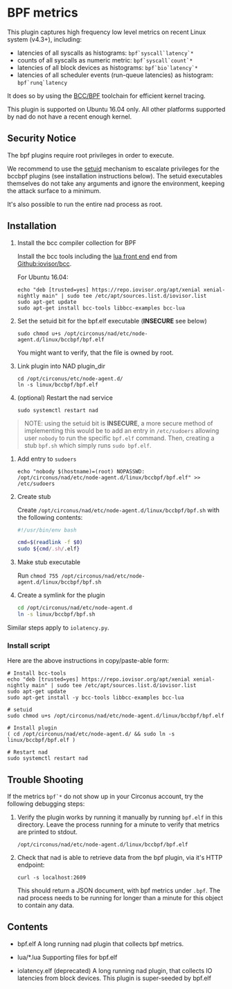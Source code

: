 # BPF metrics

This plugin captures high frequency low level metrics on recent Linux system (v4.3+), including:

- latencies of all syscalls as histograms: ``bpf`syscall`latency`*``
- counts of all syscalls as numeric metric: ``bpf`syscall`count`*``
- latencies of all block devices as histograms: ``bpf`bio`latency`*``
- latencies of all scheduler events (run-queue latencies) as histogram: ``bpf`runq`latency``

It does so by using the [BCC/BPF](https://github.com/iovisor/bcc) toolchain for efficient kernel tracing.

This plugin is supported on Ubuntu 16.04 only. All other platforms supported by nad do not have a
recent enough kernel.

## Security Notice

The bpf plugins require root privileges in order to execute.

We recommend to use the [setuid](https://en.wikipedia.org/wiki/Setuid) mechanism to escalate
privileges for the bccbpf plugins (see installation instructions below). The setuid executables
themselves do not take any arguments and ignore the environment, keeping the attack surface to a
minimum.

It's also possible to run the entire nad process as root.

## Installation


1. Install the bcc compiler collection for BPF


   Install the bcc tools including the [lua front end](https://github.com/iovisor/bcc/tree/master/src/lua) end from [Github:iovisor/bcc](https://github.com/iovisor/bcc).

   For Ubuntu 16.04:
   ```
   echo "deb [trusted=yes] https://repo.iovisor.org/apt/xenial xenial-nightly main" | sudo tee /etc/apt/sources.list.d/iovisor.list
   sudo apt-get update
   sudo apt-get install bcc-tools libbcc-examples bcc-lua
   ```

1. Set the setuid bit for the bpf.elf executable (**INSECURE** see below)
   ```
   sudo chmod u+s /opt/circonus/nad/etc/node-agent.d/linux/bccbpf/bpf.elf
   ```
   You might want to verify, that the file is owned by root.

1. Link plugin into NAD plugin_dir
   ```
   cd /opt/circonus/etc/node-agent.d/
   ln -s linux/bccbpf/bpf.elf
   ```

1. (optional) Restart the nad service
   ```
   sudo systemctl restart nad
   ```

> NOTE: using the setuid bit is **INSECURE**, a more secure method of implementing this would be to add an entry in `/etc/sudoers` allowing user `nobody` to run the specific `bpf.elf` command. Then, creating a stub `bpf.sh` which simply runs `sudo bpf.elf`.

1. Add entry to `sudoers`

    `echo "nobody $(hostname)=(root) NOPASSWD: /opt/circonus/nad/etc/node-agent.d/linux/bccbpf/bpf.elf" >> /etc/sudoers`

2. Create stub

    Create `/opt/circonus/nad/etc/node-agent.d/linux/bccbpf/bpf.sh` with the following contents:

    ```sh
    #!/usr/bin/env bash

    cmd=$(readlink -f $0)
    sudo ${cmd/.sh/.elf}
    ```

3. Make stub executable

    Run `chmod 755 /opt/circonus/nad/etc/node-agent.d/linux/bccbpf/bpf.sh`

4. Create a symlink for the plugin

    ```sh
    cd /opt/circonus/nad/etc/node-agent.d
    ln -s linux/bccbpf/bpf.sh
    ```


Similar steps apply to `iolatency.py`.

### Install script

Here are the above instructions in copy/paste-able form:

```
# Install bcc-tools
echo "deb [trusted=yes] https://repo.iovisor.org/apt/xenial xenial-nightly main" | sudo tee /etc/apt/sources.list.d/iovisor.list
sudo apt-get update
sudo apt-get install -y bcc-tools libbcc-examples bcc-lua

# setuid
sudo chmod u+s /opt/circonus/nad/etc/node-agent.d/linux/bccbpf/bpf.elf

# Install plugin
( cd /opt/circonus/nad/etc/node-agent.d/ && sudo ln -s linux/bccbpf/bpf.elf )

# Restart nad
sudo systemctl restart nad
```

## Trouble Shooting

If the metrics ``bpf`*`` do not show up in your Circonus account, try the following debugging steps:

1. Verify the plugin works by running it manually by running `bpf.elf` in this directory.
   Leave the process running for a minute to verify that metrics are printed to stdout.

   ```
   /opt/circonus/nad/etc/node-agent.d/linux/bccbpf/bpf.elf
   ```

1. Check that nad is able to retrieve data from the bpf plugin, via it's HTTP endpoint:
   ```
   curl -s localhost:2609
   ```
   This should return a JSON document, with bpf metrics under `.bpf`. The nad process needs to be
   running for longer than a minute for this object to contain any data.

## Contents

* bpf.elf A long running nad plugin that collects bpf metrics.

* lua/*.lua Supporting files for bpf.elf

* iolatency.elf (deprecated) A long running nad plugin, that collects IO latencies from block devices.
  This plugin is super-seeded by bpf.elf
